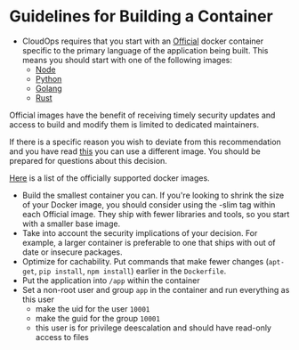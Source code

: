 # Guidelines for Building a Container
* CloudOps requires that you start with an [Official](https://docs.docker.com/docker-hub/official_repos/) docker container specific to the primary language of the application being built. This means you should start with one of the following images:
  * [Node](https://hub.docker.com/_/node/)
  * [Python](https://hub.docker.com/_/python/)
  * [Golang](https://hub.docker.com/_/golang/)
  * [Rust](https://hub.docker.com/_/rust)

 Official images have the benefit of receiving timely security updates and access to build and modify them is limited to dedicated maintainers.

 If there is a specific reason you wish to deviate from this recommendation and you have read [this](https://docs.docker.com/docker-hub/official_repos/) you can use a different image. You should be prepared for questions about this decision.

 [Here](https://hub.docker.com/explore/) is a list of the officially supported docker images.

* Build the smallest container you can. If you're looking to shrink the size of your Docker image, you should consider using the -slim tag within each Official image. They ship with fewer libraries and tools, so you start with a smaller base image.
* Take into account the security implications of your decision. For example, a larger container is preferable to one that ships with out of date or insecure packages.
* Optimize for cachability. Put commands that make fewer changes (`apt-get`, `pip install`, `npm install`) earlier in the `Dockerfile`.
* Put the application into `/app` within the container
* Set a non-root user and group `app` in the container and run everything as this user
  * make the uid for the user `10001`
  * make the guid for the group `10001`
  * this user is for privilege deescalation and should have read-only access to files
